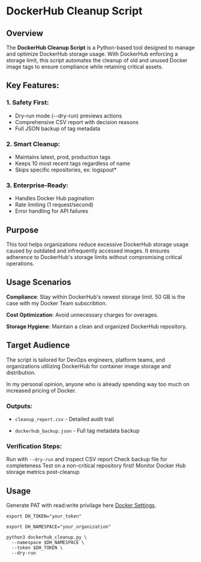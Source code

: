 # DockerHub Cleanup Script

## Overview
The **DockerHub Cleanup Script** is a Python-based tool designed to manage and optimize DockerHub storage usage. With DockerHub enforcing a storage limit, this script automates the cleanup of old and unused Docker image tags to ensure compliance while retaining critical assets.

## Key Features:
### 1. Safety First:
- Dry-run mode (--dry-run) previews actions
- Comprehensive CSV report with decision reasons
- Full JSON backup of tag metadata

### 2. Smart Cleanup:
- Maintains latest, prod, production tags
- Keeps 10 most recent tags regardless of name
- Skips specific repositories, ex: logspout*

### 3. Enterprise-Ready:
- Handles Docker Hub pagination
- Rate limiting (1 request/second)
- Error handling for API failures

## Purpose
This tool helps organizations reduce excessive DockerHub storage usage caused by outdated and infrequently accessed images. It ensures adherence to DockerHub's storage limits without compromising critical operations.

## Usage Scenarios
 **Compliance**: Stay within DockerHub's newest storage limit. 50 GB is the case with my Docker Team subscribtion.

**Cost Optimization**: Avoid unnecessary charges for overages.

**Storage Hygiene**: Maintain a clean and organized DockerHub repository.

## Target Audience
The script is tailored for DevOps engineers, platform teams, and organizations utilizing DockerHub for container image storage and distribution.

In my personal opinion, anyone who is already spending way too much on increased pricing of Docker.

### Outputs:
- `cleanup_report.csv` - Detailed audit trail

- `dockerhub_backup.json` - Full tag metadata backup

### Verification Steps:
Run with `--dry-run` and inspect CSV report
Check backup file for completeness
Test on a non-critical repository first!
Monitor Docker Hub storage metrics post-cleanup


## Usage
Generate PAT with read:write privilage here [Docker Settings](https://app.docker.com/settings/personal-access-tokens).

`export DH_TOKEN="your_token"`

`export DH_NAMESPACE="your_organization" `

```
python3 dockerhub_cleanup.py \
  --namespace $DH_NAMESPACE \
  --token $DH_TOKEN \
  --dry-run
  ```
